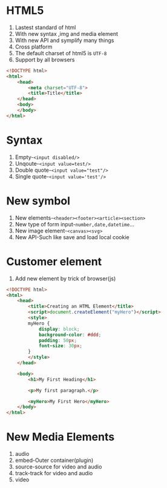 # HTML5

1. Lastest standard of html
2. With new syntax ,img and media element
3. With new API and symplify many things
4. Cross platform
5. The default charset of html5 is `UTF-8`
6. Support by all browsers

```html
<!DOCTYPE html>
<html>
    <head>
        <meta charset="UTF-8">
        <title>Title</title>
    </head>
    <body>
    </body>
</html>
```

# Syntax
1. Empty-`<input disabled/>`
2. Unqoute-`<input value=test/>`
3. Double quote-`<input value="test"/>`
4. Single quote-`<input value='test'/>`

# New symbol
1. New elements-`<header><footer><article><section>`
2. New type of form input-`number,date,datetime`...
3. New image element-`<canvas><svg>`
4. New API-Such like save and load local cookie

# Customer element
1. Add new element by trick of browser(js)
```html
<!DOCTYPE html>
<html>
    <head>
        <title>Creating an HTML Element</title>
        <script>document.createElement("myHero")</script>
        <style>
        myHero {
            display: block;
            background-color: #ddd;
            padding: 50px;
            font-size: 30px;
        } 
        </style> 
    </head>

    <body>
        <h1>My First Heading</h1>

        <p>My first paragraph.</p>

        <myHero>My First Hero</myHero>
    </body>
</html>
```

# New Media Elements
1. audio
2. embed-Outer container(plugin)
3. source-source for video and audio
4. track-track for video and audio
5. video